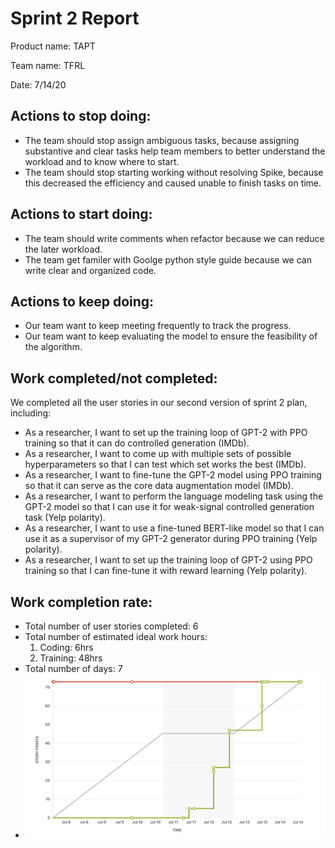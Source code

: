 # Sprint 2 Report

Product name: TAPT

Team name: TFRL

Date: 7/14/20

## Actions to stop doing:

- The team should stop assign ambiguous tasks, because assigning substantive and clear tasks help team members to better understand the workload and to know where to start.
- The team should stop starting working without resolving Spike, because this decreased the efficiency and caused unable to finish tasks on time.

## Actions to start doing:

-  The team should write comments when refactor because we can reduce the later workload.
-  The team get familer with Goolge python style guide because we can write clear and organized code.

## Actions to keep doing:

- Our team want to keep meeting frequently to track the progress.
- Our team want to keep evaluating the model to ensure the feasibility of the algorithm.

## Work completed/not completed:

We completed all the user stories in our second version of sprint 2 plan, including:

- As a researcher, I want to set up the training loop of GPT-2 with PPO training so that it can do controlled generation (IMDb).
- As a researcher, I want to come up with multiple sets of possible hyperparameters so that I can test which set works the best (IMDb).
- As a researcher, I want to fine-tune the GPT-2 model using PPO training so that it can serve as the core data augmentation model (IMDb).
- As a researcher, I want to perform the language modeling task using the GPT-2 model so that I can use it for weak-signal controlled generation task (Yelp polarity).
- As a researcher, I want to use a fine-tuned BERT-like model so that I can use it as a supervisor of my GPT-2 generator during PPO training (Yelp polarity).
- As a researcher, I want to set up the training loop of GPT-2 using PPO training so that I can fine-tune it with reward learning (Yelp polarity).

## Work completion rate:

- Total number of user stories completed: 6
- Total number of estimated ideal work hours: 
  1. Coding: 6hrs
  2. Training: 48hrs
- Total number of days: 7
- ![sprint2_burnup](image/sprint2_burnup.png)
